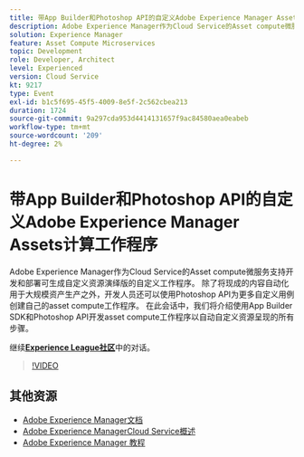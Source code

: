 ```yaml
---
title: 带App Builder和Photoshop API的自定义Adobe Experience Manager Assets计算工作程序
description: Adobe Experience Manager作为Cloud Service的Asset compute微服务支持开发和部署可生成自定义资源演绎版的自定义工作程序。 除了将现成的内容自动化用于大规模资产生产之外，开发人员还可以使用Photoshop API为更多自定义用例创建自己的asset compute工作程序。 在此会话中，我们将介绍使用App Builder SDK和Photoshop API开发asset compute工作程序以自动自定义资源呈现的所有步骤。
solution: Experience Manager
feature: Asset Compute Microservices
topic: Development
role: Developer, Architect
level: Experienced
version: Cloud Service
kt: 9217
type: Event
exl-id: b1c5f695-45f5-4009-8e5f-2c562cbea213
duration: 1724
source-git-commit: 9a297cda953d4414131657f9ac84580aea0eabeb
workflow-type: tm+mt
source-wordcount: '209'
ht-degree: 2%

---
```


# 带App Builder和Photoshop API的自定义Adobe Experience Manager Assets计算工作程序

Adobe Experience Manager作为Cloud Service的Asset compute微服务支持开发和部署可生成自定义资源演绎版的自定义工作程序。 除了将现成的内容自动化用于大规模资产生产之外，开发人员还可以使用Photoshop API为更多自定义用例创建自己的asset compute工作程序。 在此会话中，我们将介绍使用App Builder SDK和Photoshop API开发asset compute工作程序以自动自定义资源呈现的所有步骤。

继续&#x200B;**[Experience League社区](https://adobe.ly/3F6f5sG)**&#x200B;中的对话。

>[!VIDEO](https://video.tv.adobe.com/v/337769/?quality=12&learn=on&hidetitle=true)

## 其他资源

- [Adobe Experience Manager文档](https://experienceleague.adobe.com/docs/experience-manager-cloud-service.html)
- [Adobe Experience ManagerCloud Service概述](https://experienceleague.adobe.com/docs/experience-manager-cloud-service/overview/home.html)
- [Adobe Experience Manager 教程](https://experienceleague.adobe.com/docs/experience-manager-tutorials.html)
